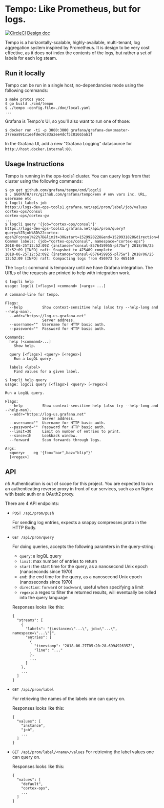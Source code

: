 # Tempo: Like Prometheus, but for logs.

[![CircleCI](https://circleci.com/gh/grafana/tempo/tree/master.svg?style=svg&circle-token=618193e5787b2951c1ea3352ad5f254f4f52313d)](https://circleci.com/gh/grafana/tempo/tree/master) [Design doc](https://docs.google.com/document/d/11tjK_lvp1-SVsFZjgOTr1vV3-q6vBAsZYIQ5ZeYBkyM/edit)

Tempo is a horizontally-scalable, highly-available, multi-tenant, log aggregation
system inspired by Prometheus.  It is design to be very cost effective, as it does
not index the contents of the logs, but rather a set of labels for each log steam.

## Run it locally

Tempo can be run in a single host, no-dependancies mode using the following commands:

```
$ make protos yacc
$ go build ./cmd/tempo
$ ./tempo -config.file=./doc/local.yaml
...
```

Grafana is Tempo's UI, so you'll also want to run one of those:

```
$ docker run -ti -p 3000:3000 grafana/grafana-dev:master-377eaa891c1eefdec9c83a2ee4dcf5c81665ab1f
```

In the Grafana UI, add a new "Grafana Logging" datasource for `http://host.docker.internal:80`.

## Usage Instructions

Tempo is running in the ops-tools1 cluster.  You can query logs from that cluster
using the following commands:

```
$ go get github.com/grafana/tempo/cmd/logcli
$ . $GOPATH/src/github.com/grafana/tempo/env # env vars inc. URL, username etc
$ logcli labels job
https://logs-dev-ops-tools1.grafana.net/api/prom/label/job/values
cortex-ops/consul
cortex-ops/cortex-gw
...
$ logcli query '{job="cortex-ops/consul"}'
https://logs-dev-ops-tools1.grafana.net/api/prom/query?query=%7Bjob%3D%22cortex-ops%2Fconsul%22%7D&limit=30&start=1529928228&end=1529931828&direction=backward&regexp=
Common labels: {job="cortex-ops/consul", namespace="cortex-ops"}
2018-06-25T12:52:09Z {instance="consul-8576459955-pl75w"} 2018/06/25 12:52:09 [INFO] raft: Snapshot to 475409 complete
2018-06-25T12:52:09Z {instance="consul-8576459955-pl75w"} 2018/06/25 12:52:09 [INFO] raft: Compacting logs from 456973 to 465169
```

The `logcli` command is temporary until we have Grafana integration. The URLs of
the requests are printed to help with integration work.

```
$ logcli help
usage: logcli [<flags>] <command> [<args> ...]

A command-line for tempo.

Flags:
  --help         Show context-sensitive help (also try --help-long and --help-man).
  --addr="https://log-us.grafana.net"
                 Server address.
  --username=""  Username for HTTP basic auth.
  --password=""  Password for HTTP basic auth.

Commands:
  help [<command>...]
    Show help.

  query [<flags>] <query> [<regex>]
    Run a LogQL query.

  labels <label>
    Find values for a given label.

$ logcli help query
usage: logcli query [<flags>] <query> [<regex>]

Run a LogQL query.

Flags:
  --help         Show context-sensitive help (also try --help-long and --help-man).
  --addr="https://log-us.grafana.net"
                 Server address.
  --username=""  Username for HTTP basic auth.
  --password=""  Password for HTTP basic auth.
  --limit=30     Limit on number of entries to print.
  --since=1h     Lookback window.
  --forward      Scan forwards through logs.

Args:
  <query>    eg '{foo="bar",baz="blip"}'
  [<regex>]
```

## API

*nb* Authentication is out of scope for this project.  You are expected to run an
authenticating reverse proxy in front of our services, such as an Nginx with basic
auth or a OAuth2 proxy.

There are 4 API endpoints:

- `POST /api/prom/push`

  For sending log entries, expects a snappy compresses proto in the HTTP Body.

- `GET /api/prom/query`

  For doing queries, accepts the following paramters in the query-string:
  - `query`: a logQL query
  - `limit`: max number of entries to return
  - `start`: the start time for the query, as a nanosecond Unix epoch (nanoseconds since 1970)
  - `end`: the end time for the query, as a nanosecond Unix epoch (nanoseconds since 1970)
  - `direction`: `forward` or `backward`, useful when specifying a limit
  - `regexp`: a regex to filter the returned results, will eventually be rolled into the query language

  Responses looks like this:
  ```
  {
    "streams": [
      {
        "labels": "{instance=\"...\", job=\"...\", namespace=\"...\"}",
        "entries": [
          {
            "timestamp": "2018-06-27T05:20:28.699492635Z",
            "line": "..."
          },
          ...
        ]
      },
      ...
    ]
  }
  ```

- `GET /api/prom/label`

  For retrieving the names of the labels one can query on.

  Responses looks like this:
  ```
  {
    "values": [
      "instance",
      "job",
      ...
    ]
  }
  ```

- `GET /api/prom/label/<name>/values`
  For retrieving the label values one can query on.

  Responses looks like this:
  ```
  {
    "values": [
      "default",
      "cortex-ops",
      ...
    ]
  }
  ```
